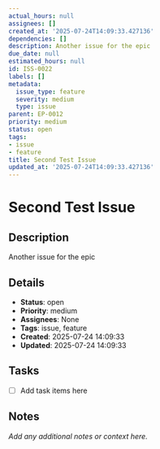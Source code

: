 ```yaml
---
actual_hours: null
assignees: []
created_at: '2025-07-24T14:09:33.427136'
dependencies: []
description: Another issue for the epic
due_date: null
estimated_hours: null
id: ISS-0022
labels: []
metadata:
  issue_type: feature
  severity: medium
  type: issue
parent: EP-0012
priority: medium
status: open
tags:
- issue
- feature
title: Second Test Issue
updated_at: '2025-07-24T14:09:33.427136'
---
```


# Second Test Issue

## Description
Another issue for the epic

## Details
- **Status**: open
- **Priority**: medium
- **Assignees**: None
- **Tags**: issue, feature
- **Created**: 2025-07-24 14:09:33
- **Updated**: 2025-07-24 14:09:33

## Tasks
- [ ] Add task items here

## Notes
_Add any additional notes or context here._
